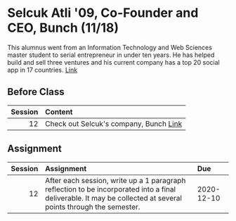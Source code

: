 Selcuk Atli '09, Co-Founder and CEO, Bunch (11/18)
============================

This alumnus went from an Information Technology and Web Sciences master student to serial entrepreneur in under ten years. He has helped build and sell three ventures and his current company has a top 20 social app in 17 countries. [Link](../../sessions/session12)

## Before Class

|   Session | Content                                                       |
|----------:|:--------------------------------------------------------------|
|        12 | Check out Selcuk's company, Bunch [Link](https://bunch.live/) |


## Assignment

|   Session | Assignment                                                                                                                                                     | Due        |
|----------:|:---------------------------------------------------------------------------------------------------------------------------------------------------------------|:-----------|
|        12 | After each session, write up a 1 paragraph reflection to be incorporated into a final deliverable. It may be collected at several points through the semester. | 2020-12-10 |

